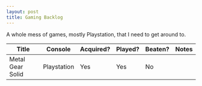 ```yaml
---
layout: post
title: Gaming Backlog
---
```


A whole mess of games, mostly Playstation, that I need to get around to.

| Title                              | Console       | Acquired? | Played? | Beaten? | Notes            |
|------------------------------------|---------------|-----------|---------|---------|------------------|
| Metal Gear Solid                   | Playstation   | Yes       | Yes     | No      |                  |
